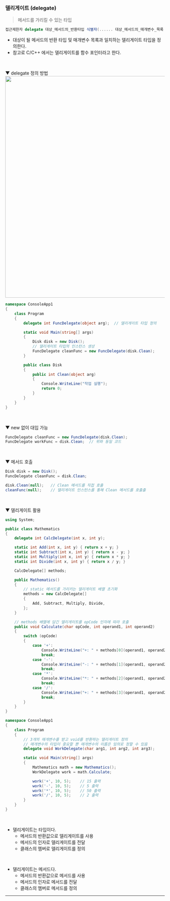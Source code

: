 ### 델리게이트 (delegate)
> 메서드를 가리킬 수 있는 타입

```csharp
접근제한자 delegate 대상_메서드의_반환타입 식별자(...... 대상_메서드의_매개변수_목록 ......)
```
- 대상이 될 메서드의 반환 타입 및 매개변수 목록과 일치하는 델리게이트 타입을 정의한다.
- 참고로 C/C++ 에서는 델리게이트를 함수 포인터라고 한다.
<br>

▼ delegate 정의 방법    
<img src="././Images/4_11.png" width="700"/>
<br>

```csharp
namespace ConsoleApp1
{
    class Program
    {
        delegate int FuncDelegate(object arg);  // 델리게이트 타입 정의

        static void Main(string[] args)
        {
            Disk disk = new Disk();
            // 델리게이트 타입의 인스턴스 생성
            FuncDelegate cleanFunc = new FuncDelegate(disk.Clean);
        }

        public class Disk
        {
            public int Clean(object arg)
            {
                Console.WriteLine("작업 실행");
                return 0;
            }
        }
    }
}
```
<br>

▼ new 없이 대입 가능    
```csharp
FuncDelegate cleanFunc = new FuncDelegate(disk.Clean);
FuncDelegate workFunc = disk.Clean;  // 위와 동일 코드
```
<br>

▼ 메서드 호출    
```csharp
Disk disk = new Disk();
FuncDelegate cleanFunc = disk.Clean;

disk.Clean(null);   // Clean 메서드를 직접 호출
cleanFunc(null);    // 델리게이트 인스턴스를 통해 Clean 메서드를 호출출
```
<br>

▼ 델리게이트 활용
```csharp
using System;

public class Mathematics
{
    delegate int CalcDelegate(int x, int y);

    static int Add(int x, int y) { return x + y; }
    static int Subtract(int x, int y) { return x - y; }
    static int Multiply(int x, int y) { return x * y; }
    static int Divide(int x, int y) { return x / y; }

    CalcDelegate[] methods;

    public Mathematics()
    {
        // static 메서드를 가리키는 델리게이트 배열 초기화
        methods = new CalcDelegate[]
        {
            Add, Subtract, Multiply, Divide,
        };
    }

    // methods 배열에 담긴 델리게이트를 opCode 인자에 따라 호출
    public void Calculate(char opCode, int operand1, int operand2)
    {
        switch (opCode)
        {
            case '+':
                Console.WriteLine("+: " + methods[0](operand1, operand2));
                break;
            case '-':
                Console.WriteLine("-: " + methods[1](operand1, operand2));
                break;
            case '*':
                Console.WriteLine("*: " + methods[2](operand1, operand2));
                break;
            case '/':
                Console.WriteLine("+: " + methods[3](operand1, operand2));
                break;
        }
    }
}

namespace ConsoleApp1
{
    class Program
    {
        // 3개의 매개변수를 받고 void를 반환하는 델리게이트 정의
        // 매개변수의 타입이 중요할 뿐 매개변수의 이름은 임의로 정할 수 있음
        delegate void WorkDelegate(char arg1, int arg2, int arg3);

        static void Main(string[] args)
        {
            Mathematics math = new Mathematics();
            WorkDelegate work = math.Calculate;

            work('+', 10, 5);    // 15 출력
            work('-', 10, 5);    // 5 출력
            work('*', 10, 5);    // 50 출력
            work('/', 10, 5);    // 2 출력
        }
    }
}
```
<br>

- 델리게이트는 타입이다.
    - 메서드의 반환값으로 델리게이트를 사용
    - 메서드의 인자로 델리게이트를 전달
    - 클래스의 멤버로 델리게이트를 정의
<br>

- 델리게이트는 메서드다.
    - 메서드의 반환값으로 메서드를 사용
    - 메서드의 인자로 메서드를 전달
    - 클래스의 멤버로 메서드를 정의

****
<br>
